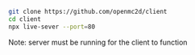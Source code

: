 ```sh
git clone https://github.com/openmc2d/client
cd client
npx live-sever --port=80
```
Note: server must be running for the client to function